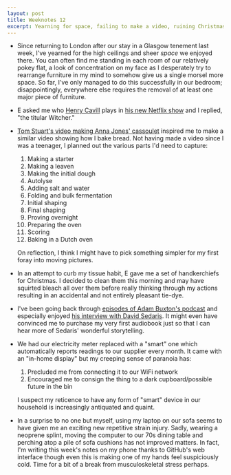 ```yaml
---
layout: post
title: Weeknotes 12
excerpt: Yearning for space, failing to make a video, ruining Christmas presents, smart meters and musculoskeletal woes.
---
```

*   Since returning to London after our stay in a Glasgow tenement last week, I've yearned for the high ceilings and sheer _space_ we enjoyed there. You can often find me standing in each room of our relatively pokey flat, a look of concentration on my face as I desperately try to rearrange furniture in my mind to somehow give us a single morsel more space. So far, I've only managed to do this successfully in our bedroom; disappointingly, everywhere else requires the removal of at least one major piece of furniture.

*   E asked me who [Henry Cavill](https://m.imdb.com/name/nm0147147/) plays in [his new Netflix show](https://www.netflix.com/title/80189685) and I replied, "the titular Witcher."

*   [Tom Stuart's video making Anna Jones' cassoulet](https://youtu.be/N8jL_ub9gy4) inspired me to make a similar video showing how I bake bread. Not having made a video since I was a teenager, I planned out the various parts I'd need to capture:

    1. Making a starter
    2. Making a leaven
    3. Making the initial dough
    4. Autolyse
    5. Adding salt and water
    6. Folding and bulk fermentation
    7. Initial shaping
    8. Final shaping
    9. Proving overnight
    10. Preparing the oven
    11. Scoring
    12. Baking in a Dutch oven

    On reflection, I think I might have to pick something simpler for my first foray into moving pictures.

*   In an attempt to curb my tissue habit, E gave me a set of handkerchiefs for Christmas. I decided to clean them this morning and may have squirted bleach all over them before really thinking through my actions resulting in an accidental and not entirely pleasant tie-dye.

*   I've been going back through [episodes of Adam Buxton's podcast](https://adam-buxton.co.uk/podcasts) and especially enjoyed [his interview with David Sedaris](https://adam-buxton.co.uk/podcasts/ep79-david-sedaris). It might even have convinced me to purchase my very first audiobook just so that I can hear more of Sedaris' wonderful storytelling.

*   We had our electricity meter replaced with a "smart" one which automatically reports readings to our supplier every month. It came with an "in-home display" but my creeping sense of paranoia has:

    1. Precluded me from connecting it to our WiFi network
    2. Encouraged me to consign the thing to a dark cupboard/possible future in the bin

    I suspect my reticence to have any form of "smart" device in our household is increasingly antiquated and quaint.

*   In a surprise to no one but myself, using my laptop on our sofa seems to have given me an exciting new repetitive strain injury. Sadly, wearing a neoprene splint, moving the computer to our 70s dining table and perching atop a pile of sofa cushions has not improved matters. In fact, I'm writing this week's notes on my phone thanks to GitHub's web interface though even this is making one of my hands feel suspiciously cold. Time for a bit of a break from musculoskeletal stress perhaps.
